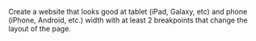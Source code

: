 Create a website that looks good at tablet (iPad, Galaxy, etc) and phone (iPhone, Android, etc.) width with at least 2 breakpoints that change the layout of the page.
